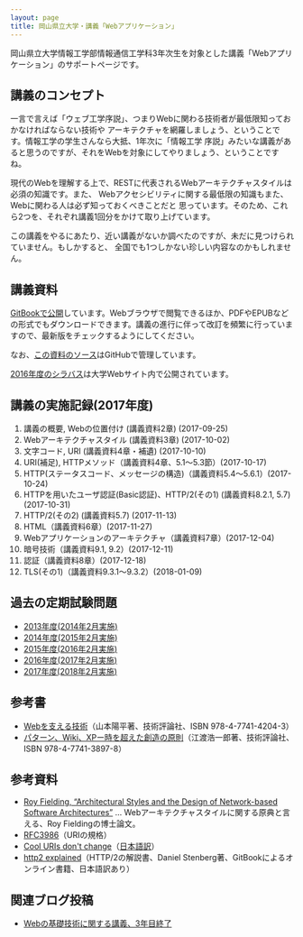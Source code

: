```yaml
---
layout: page
title: 岡山県立大学・講義「Webアプリケーション」
---
```

岡山県立大学情報工学部情報通信工学科3年次生を対象とした講義「Webアプリケーション」のサポートページです。

## 講義のコンセプト

一言で言えば「ウェブ工学序説」、つまりWebに関わる技術者が最低限知っておかなければならない技術や
アーキテクチャを網羅しましょう、ということです。情報工学の学生さんなら大抵、1年次に「情報工学
序説」みたいな講義があると思うのですが、それをWebを対象にしてやりましょう、ということですね。

現代のWebを理解する上で、RESTに代表されるWebアーキテクチャスタイルは必須の知識です。また、
Webアクセシビリティに関する最低限の知識もまた、Webに関わる人は必ず知っておくべきことだと
思っています。そのため、これら2つを、それぞれ講義1回分をかけて取り上げています。

この講義をやるにあたり、近い講義がないか調べたのですが、未だに見つけられていません。もしかすると、
全国でも1つしかない珍しい内容なのかもしれません。

## 講義資料

[GitBookで公開](https://kunishi.gitbooks.io/web-application-textbook/)しています。Webブラウザで閲覧できるほか、PDFやEPUBなどの形式でもダウンロードできます。講義の進行に伴って改訂を頻繁に行っていますので、最新版をチェックするようにしてください。

なお、[この資料のソース](https://github.com/kunishi/web-application-textbook)はGitHubで管理しています。

[2016年度のシラバス](http://pubinfo.oka-pu.ac.jp/searchApp/viewSyllabus.php?id=46290)は大学Webサイト内で公開されています。

## 講義の実施記録(2017年度)

1. 講義の概要, Webの位置付け (講義資料2章) (2017-09-25)
2. Webアーキテクチャスタイル (講義資料3章) (2017-10-02)
3. 文字コード, URI (講義資料4章・補遺) (2017-10-10)
4. URI(補足), HTTPメソッド（講義資料4章、5.1〜5.3節）(2017-10-17)
5. HTTP(ステータスコード、メッセージの構造)（講義資料5.4〜5.6.1）(2017-10-24)
6. HTTPを用いたユーザ認証(Basic認証)、HTTP/2(その1) (講義資料8.2.1, 5.7)(2017-10-31)
7. HTTP/2(その2) (講義資料5.7) (2017-11-13)
8. HTML（講義資料6章）(2017-11-27)
9. Webアプリケーションのアーキテクチャ（講義資料7章）(2017-12-04)
10. 暗号技術（講義資料9.1, 9.2）(2017-12-11)
11. 認証（講義資料8章）(2017-12-18)
12. TLS(その1)（講義資料9.3.1〜9.3.2）(2018-01-09)

## 過去の定期試験問題

- [2013年度(2014年2月実施)](opu-webapplications-exam-2014.pdf)
- [2014年度(2015年2月実施)](opu-webapplications-exam-2015.pdf)
- [2015年度(2016年2月実施)](opu-webapplications-exam-2016.pdf)
- [2016年度(2017年2月実施)](opu-webapplications-exam-2017.pdf)
- [2017年度(2018年2月実施)](https://docs.google.com/document/d/1c2T-a3QGZpwwbC2svddXYv6JtJg5sEi44G2h7UIHHts/edit?usp=sharing)

## 参考書

- [Webを支える技術](http://gihyo.jp/magazine/wdpress/plus/978-4-7741-4204-3)（山本陽平著、技術評論社、ISBN 978-4-7741-4204-3）
- [パターン、Wiki、XPー時を超えた創造の原則](http://gihyo.jp/magazine/wdpress/plus/978-4-7741-3897-8)（江渡浩一郎著、技術評論社、ISBN 978-4-7741-3897-8）

## 参考資料

- <a href="https://www.ics.uci.edu/~fielding/pubs/dissertation/top.htm" data-proofer-ignore>Roy Fielding, “Architectural Styles and the Design of Network-based Software Architectures”</a> … Webアーキテクチャスタイルに関する原典と言える、Roy Fieldingの博士論文。
- [RFC3986](http://www.ietf.org/rfc/rfc3986.txt)（URIの規格）
- [Cool URIs don't change](http://www.w3.org/Provider/Style/URI.html.en)（[日本語訳](http://www.kanzaki.com/docs/Style/URI.html)）
- [http2 explained](https://www.gitbook.com/book/bagder/http2-explained/details)（HTTP/2の解説書、Daniel Stenberg著、GitBookによるオンライン書籍、日本語訳あり）

## 関連ブログ投稿

- [Webの基礎技術に関する講義、3年目終了](https://knsm.net/web%E3%81%AE%E5%9F%BA%E7%A4%8E%E6%8A%80%E8%A1%93%E3%81%AB%E9%96%A2%E3%81%99%E3%82%8B%E8%AC%9B%E7%BE%A9-3%E5%B9%B4%E7%9B%AE%E7%B5%82%E4%BA%86-d243d9f8bf78#.kaj75op74)
